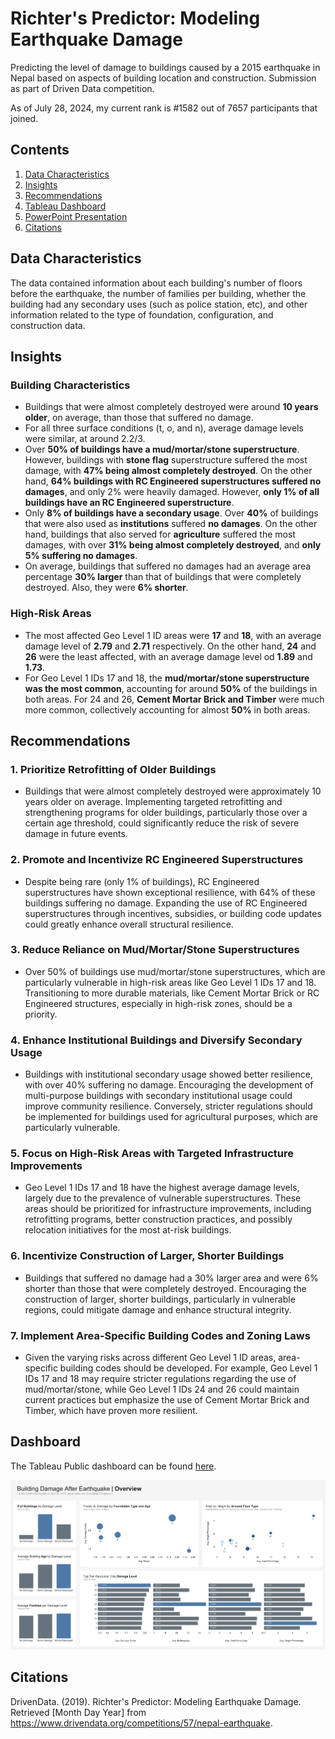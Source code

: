 # Richter's Predictor: Modeling Earthquake Damage
Predicting the level of damage to buildings caused by a 2015 earthquake in Nepal based on aspects of building location and construction. Submission as part of Driven Data competition.

As of July 28, 2024, my current rank is #1582 out of 7657 participants that joined.

## Contents
1. [Data Characteristics](#data-characteristics)
2. [Insights](#insights)
3. [Recommendations](#recommendations)
4. [Tableau Dashboard](#dashboard)
5. [PowerPoint Presentation](#presentation)
6. [Citations](#citations)

## Data Characteristics
The data contained information about each building's number of floors before the earthquake, the number of families per building, whether the building had any secondary uses (such as police station, etc), and other information related to the type of foundation, configuration, and construction data.

## Insights
### Building Characteristics
- Buildings that were almost completely destroyed were around **10 years older**, on average, than those that suffered no damage.
- For all three surface conditions (t, o, and n), average damage levels were similar, at around 2.2/3.
- Over **50% of buildings have a mud/mortar/stone superstructure**. However, buildings with **stone flag** superstructure suffered the most damage, with **47% being almost completely destroyed**. On the other hand, **64% buildings with RC Engineered superstructures suffered no damages**, and only 2% were heavily damaged. However, **only 1% of all buildings have an RC Engineered superstructure**.
- Only **8% of buildings have a secondary usage**. Over **40%** of buildings that were also used as **institutions** suffered **no damages**. On the other hand, buildings that also served for **agriculture** suffered the most damages, with over **31% being almost completely destroyed**, and **only 5% suffering no damages**.
- On average, buildings that suffered no damages had an average area percentage **30% larger** than that of buildings that were completely destroyed. Also, they were **6% shorter**.

### High-Risk Areas
- The most affected Geo Level 1 ID areas were **17** and **18**, with an average damage level of **2.79** and **2.71** respectively. On the other hand, **24** and **26** were the least affected, with an average damage level od **1.89** and **1.73**.
- For Geo Level 1 IDs 17 and 18, the **mud/mortar/stone superstructure was the most common**, accounting for around **50%** of the buildings in both areas. For 24 and 26, **Cement Mortar Brick and Timber** were much more common, collectively accounting for almost **50%** in both areas.

## Recommendations
### 1. **Prioritize Retrofitting of Older Buildings**
- Buildings that were almost completely destroyed were approximately 10 years older on average. Implementing targeted retrofitting and strengthening programs for older buildings, particularly those over a certain age threshold, could significantly reduce the risk of severe damage in future events.

### 2. **Promote and Incentivize RC Engineered Superstructures**
- Despite being rare (only 1% of buildings), RC Engineered superstructures have shown exceptional resilience, with 64% of these buildings suffering no damage. Expanding the use of RC Engineered superstructures through incentives, subsidies, or building code updates could greatly enhance overall structural resilience.

### 3. **Reduce Reliance on Mud/Mortar/Stone Superstructures**
- Over 50% of buildings use mud/mortar/stone superstructures, which are particularly vulnerable in high-risk areas like Geo Level 1 IDs 17 and 18. Transitioning to more durable materials, like Cement Mortar Brick or RC Engineered structures, especially in high-risk zones, should be a priority.

### 4. **Enhance Institutional Buildings and Diversify Secondary Usage**
- Buildings with institutional secondary usage showed better resilience, with over 40% suffering no damage. Encouraging the development of multi-purpose buildings with secondary institutional usage could improve community resilience. Conversely, stricter regulations should be implemented for buildings used for agricultural purposes, which are particularly vulnerable.

### 5. **Focus on High-Risk Areas with Targeted Infrastructure Improvements**
- Geo Level 1 IDs 17 and 18 have the highest average damage levels, largely due to the prevalence of vulnerable superstructures. These areas should be prioritized for infrastructure improvements, including retrofitting programs, better construction practices, and possibly relocation initiatives for the most at-risk buildings.

### 6. **Incentivize Construction of Larger, Shorter Buildings**
- Buildings that suffered no damage had a 30% larger area and were 6% shorter than those that were completely destroyed. Encouraging the construction of larger, shorter buildings, particularly in vulnerable regions, could mitigate damage and enhance structural integrity.

### 7. **Implement Area-Specific Building Codes and Zoning Laws**
- Given the varying risks across different Geo Level 1 ID areas, area-specific building codes should be developed. For example, Geo Level 1 IDs 17 and 18 may require stricter regulations regarding the use of mud/mortar/stone, while Geo Level 1 IDs 24 and 26 could maintain current practices but emphasize the use of Cement Mortar Brick and Timber, which have proven more resilient.

## Dashboard
The Tableau Public dashboard can be found [here](https://public.tableau.com/app/profile/owen.xu/viz/DashboardTemplate_17238271781070/EarthquakeDashboard).

![Dashboard](dashboard.png)

## Citations
DrivenData. (2019). Richter's Predictor: Modeling Earthquake Damage. Retrieved [Month Day Year] from https://www.drivendata.org/competitions/57/nepal-earthquake.